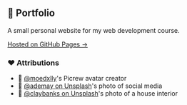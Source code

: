 ## 👋 Portfolio

A small personal website for my web development course.

[Hosted on GitHub Pages →](https://littensy.github.io/web-dev-final/)

### ❤️ Attributions

- 🎨 [@moedxlly](https://picrew.me/en/image_maker/1142750)'s Picrew avatar creator
- 🎨 [@ademay on Unsplash](https://unsplash.com/@ademay)'s photo of social media
- 🎨 [@claybanks on Unsplash](https://unsplash.com/@claybanks)'s photo of a house interior
